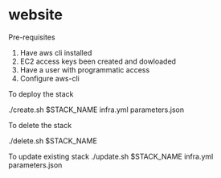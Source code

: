 # website

Pre-requisites

1. Have aws cli installed
2. EC2 access keys been created and dowloaded
3. Have a user with programmatic access
4. Configure aws-cli 

To deploy the stack

./create.sh $STACK_NAME  infra.yml parameters.json 

To delete the stack

./delete.sh $STACK_NAME 

To update existing stack
./update.sh $STACK_NAME  infra.yml parameters.json

